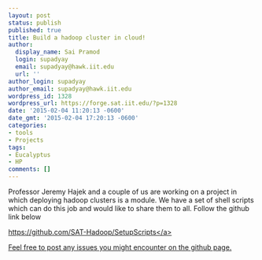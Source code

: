 ```yaml
---
layout: post
status: publish
published: true
title: Build a hadoop cluster in cloud!
author:
  display_name: Sai Pramod
  login: supadyay
  email: supadyay@hawk.iit.edu
  url: ''
author_login: supadyay
author_email: supadyay@hawk.iit.edu
wordpress_id: 1328
wordpress_url: https://forge.sat.iit.edu/?p=1328
date: '2015-02-04 11:20:13 -0600'
date_gmt: '2015-02-04 17:20:13 -0600'
categories:
- tools
- Projects
tags:
- Eucalyptus
- HP
comments: []
---
```

<p>Professor Jeremy Hajek and a couple of us are working on a project in which deploying hadoop clusters is a module. We have a set of shell scripts which can do this job and would like to share them to all. Follow the github link below</p>
<p><a href="https:&#47;&#47;github.com&#47;SAT-Hadoop&#47;SetupScripts" title="Github hadoop setup scripts">https:&#47;&#47;github.com&#47;SAT-Hadoop&#47;SetupScripts<&#47;a></p>
<p>Feel free to post any issues you might encounter on the github page.</p>
